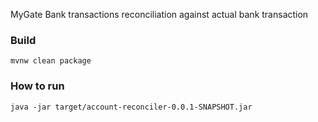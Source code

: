 MyGate Bank transactions reconciliation against actual bank transaction

### Build

`mvnw clean package`

### How to run 

`java -jar target/account-reconciler-0.0.1-SNAPSHOT.jar`

